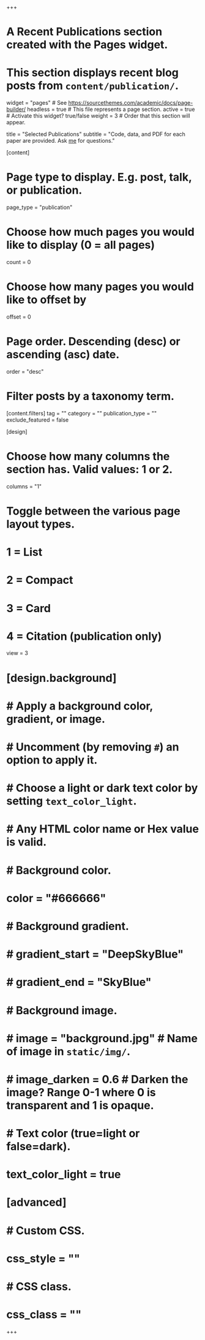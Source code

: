 +++
# A Recent Publications section created with the Pages widget.
# This section displays recent blog posts from `content/publication/`.

widget = "pages"  # See https://sourcethemes.com/academic/docs/page-builder/
headless = true  # This file represents a page section.
active = true  # Activate this widget? true/false
weight = 3  # Order that this section will appear.

title = "Selected Publications"
subtitle = "Code, data, and PDF for each paper are provided. Ask [me](mailto:fzhang.combio@gmail.com) for questions."

[content]
  # Page type to display. E.g. post, talk, or publication.
  page_type = "publication"
  
  # Choose how much pages you would like to display (0 = all pages)
  count = 0
  
  # Choose how many pages you would like to offset by
  offset = 0

  # Page order. Descending (desc) or ascending (asc) date.
  order = "desc"

  # Filter posts by a taxonomy term.
  [content.filters]
    tag = ""
    category = ""
    publication_type = ""
    exclude_featured = false
  
  
[design]
  # Choose how many columns the section has. Valid values: 1 or 2.
  columns = "1"
  
  # Toggle between the various page layout types.
  #   1 = List
  #   2 = Compact
  #   3 = Card
  #   4 = Citation (publication only)
  view = 3

# [design.background]
#   # Apply a background color, gradient, or image.
#   #   Uncomment (by removing `#`) an option to apply it.
#   #   Choose a light or dark text color by setting `text_color_light`.
#   #   Any HTML color name or Hex value is valid.
 
#   # Background color.
#   color = "#666666"
#   # Background gradient.
#   # gradient_start = "DeepSkyBlue"
#   # gradient_end = "SkyBlue"
#   # Background image.
#   # image = "background.jpg"  # Name of image in `static/img/`.
#   # image_darken = 0.6  # Darken the image? Range 0-1 where 0 is transparent and 1 is opaque.

#   # Text color (true=light or false=dark).
#   text_color_light = true

# [advanced]
#  # Custom CSS. 
#  css_style = ""
 
#  # CSS class.
#  css_class = ""
+++

